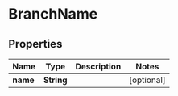 

# BranchName

## Properties

Name | Type | Description | Notes
------------ | ------------- | ------------- | -------------
**name** | **String** |  |  [optional]



